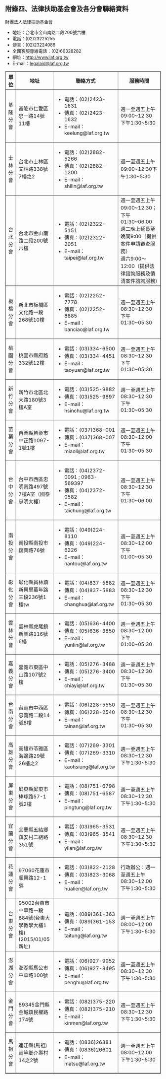 ## 附錄四、法律扶助基金會及各分會聯絡資料

財團法人法律扶助基金會

* 地址：台北市金山南路二段200號六樓
* 電話：(02)23225255
* 傳真：(02)23224088
* 全國客服專線電話：(02)66328282
* 網址：http://www.laf.org.tw
* E-mail：legalaid@laf.org.tw

<table border="1">
  <thead>
    <tr>
      <th>單位</th>
      <th>地址</th>
      <th>聯絡方式</th>
      <th>服務時間</th>
    </tr>
  </thead>
  <tbody>
    <tr>
      <td>基隆分會</td>
      <td>基隆市仁愛區忠一路14號11樓</td>
      <td>
        <ul>
          <li>電話：(02)2423-1631</li>
          <li>傳真：(02)2423-1632</li>
          <li>E-mail：keelung@laf.org.tw</li>
        </ul>
      </td>
      <td>週一至週五上午09:00~12:30 下午1:30~5:30</td>
    </tr>
    <tr>
      <td>士林分會</td>
      <td>台北市士林區文林路338號7樓之2</td>
      <td>
        <ul>
          <li>電話：(02)2882-5266</li>
          <li>傳真：(02)2882-1200</li>
          <li>E-mail：shilin@laf.org.tw</li>
        </ul>
      </td>
      <td>週一至週五上午09:00~12:30下午1:30~5:30</td>
    </tr>
    <tr>
      <td>台北分會</td>
      <td>台北市金山南路二段200號六樓</td>
      <td>
        <ul>
          <li>電話：(02)2322-5151</li>
          <li>傳真：(02)2322-2051</li>
          <li>E-mail：taipei@laf.org.tw</li>
        </ul>
      </td>
      <td>週一至週五上午09:00~12:30；下午01:30~06:00
        <br />週二晚上延長至晚間9:00（提供案件申請審查服務）
        <br />週六9:00～12:00（提供法律諮詢服務及債清案件諮詢服務）</td>
    </tr>
    <tr>
      <td>板橋分會</td>
      <td>新北市板橋區文化路一段268號10樓</td>
      <td>
        <ul>
          <li>電話：(02)2252-7778</li>
          <li>傳真：(02)2252-8885
          </li>
          <li>E-mail：banciao@laf.org.tw</li>
        </ul>
      </td>
      <td>週一至週五上午08:30~12:30 下午01:30~05:30</td>
    </tr>
    <tr>
      <td>桃園分會</td>
      <td>桃園市縣府路332號12樓
      </td>
      <td>
        <ul>
          <li>電話：(03)334-6500
          </li>
          <li>傳真：(03)334-4451
          </li>
          <li>E-mail：taoyuan@laf.org.tw</li>
        </ul>
      </td>
      <td>週一至週五上午08:30~12:30 下午01:30~05:30</td>
    </tr>
    <tr>
      <td>新竹分會</td>
      <td>新竹市北區北大路180號3樓A室
      </td>
      <td>
        <ul>
          <li>電話：(03)525-9882
          </li>
          <li>傳真：(03)525-9897
          </li>
          <li>E-mail：hsinchu@laf.org.tw</li>
        </ul>
      </td>
      <td>週一至週五上午08:30~12:30 下午01:30~05:30</td>
    </tr>
    <tr>
      <td>苗栗分會</td>
      <td>苗栗縣苗栗市中正路1097-1號1樓
      </td>
      <td>
        <ul>
          <li>電話：(037)368-001
          </li>
          <li>傳真：(037)368-007
          </li>
          <li>E-mail：miaoli@laf.org.tw</li>
        </ul>
      </td>
      <td>週一至週五上午08:30~12:00 下午01:30~05:30</td>
    </tr>
    <tr>
      <td>台中分會</td>
      <td>台中市西區忠明南路497號7樓A室（國泰忠明大樓）
      </td>
      <td>
        <ul>
          <li>電話：(04)2372-0091 ; 0963-569397
          </li>
          <li>傳真：(04)2372-0582
          </li>
          <li>E-mail：taichung@laf.org.tw</li>
        </ul>
      </td>
      <td>週一至週五上午08:30~12:30 下午01:30~06:00</td>
    </tr>
    <tr>
      <td>南投分會</td>
      <td>南投縣南投市復興路76號
      </td>
      <td>
        <ul>
          <li>電話：(049)224-8110
          </li>
          <li>傳真：(049)224-6226
          </li>
          <li>E-mail：nantou@laf.org.tw</li>
        </ul>
      </td>
      <td>週一至週五上午08:30~12:00 下午01:00~05:30</td>
    </tr>
    <tr>
      <td>彰化分會</td>
      <td>彰化縣員林鎮新興里萬年路三段236號1樓tw</li>
        </ul>
      </td>
      <td>
        <ul>
          <li>電話：(04)837-5882
          </li>
          <li>傳真：(04)837-5883
          </li>
          <li>E-mail：changhua@laf.org.tw</li>
        </ul>
      </td>
      <td>週一至週五上午08:30~12:30 下午01:30~05:30</td>
    </tr>
    <tr>
      <td>雲林分會</td>
      <td>雲林縣虎尾鎮新興路116號6樓
      </td>
      <td>
        <ul>
          <li>電話：(05)636-4400
          </li>
          <li>傳真：(05)636-3850
          </li>
          <li>E-mail：yunlin@laf.org.tw</li>
        </ul>
      </td>
      <td>週一至週五上午08:30~12:00 下午01:00~05:30 </td>
    </tr>
    <tr>
      <td>嘉義分會</td>
      <td>嘉義市東區中山路107號2樓
      </td>
      <td>
        <ul>
          <li>電話：(05)276-3488
          </li>
          <li>傳真：(05)276-3400
          </li>
          <li>E-mail：chiayi@laf.org.tw</li>
        </ul>
      </td>
      <td>週一至週五上午08:30~12:30 下午01:30~05:30</td>
    </tr>
    <tr>
      <td>台南分會</td>
      <td>台南市中西區忠義路二段14號8樓
      </td>
      <td>
        <ul>
          <li>電話：(06)228-5550
          </li>
          <li>傳真：(06)228-2540
          </li>
          <li>E-mail：tainan@laf.org.tw</li>
        </ul>
      </td>
      <td>週一至週五上午08:30~12:30 下午01:30~05:30</td>
    </tr>
    <tr>
      <td>高雄分會</td>
      <td>高雄市苓雅區海邊路29號26樓之2
      </td>
      <td>
        <ul>
          <li>電話：(07)269-3301
          </li>
          <li>傳真：(07)269-3310
          </li>
          <li>E-mail：kaohsiung@laf.org.tw</li>
        </ul>
      </td>
      <td>週一至週五上午08:30~12:30 下午1:30~5:30</td>
    </tr>
    <tr>
      <td>屏東分會</td>
      <td>屏東縣屏東市棒球路57-1號2樓
      </td>
      <td>
        <ul>
          <li>電話：(08)751-6798
          </li>
          <li>傳真：(08)751-6587
          </li>
          <li>E-mail：pingtung@laf.org.tw</li>
        </ul>
      </td>
      <td>週一至週五上午08:30~12:30 下午1:30~5:30</td>
    </tr>
    <tr>
      <td>宜蘭分會</td>
      <td>宜蘭縣五結鄉鎮安村二結路351號
      </td>
      <td>
        <ul>
          <li>電話：(03)965-3531
          </li>
          <li>傳真：(03)965-3541
          </li>
          <li>E-mail：yilan@laf.org.tw</li>
        </ul>
      </td>
      <td>週一至週五上午08:30~12:30 下午1:30~5:30</td>
    </tr>
    <tr>
      <td>花蓮分會</td>
      <td> 97060花蓮市順興路12-1號
      </td>
      <td>
        <ul>
          <li>電話：(03)822-2128
          </li>
          <li>傳真：(03)823-3068
          </li>
          <li>E-mail：hualien@laf.org.tw</li>
        </ul>
      </td>
      <td>行政辦公：週一至週五上午08:30~12:00 下午1:30~5:30</td>
    </tr>
    <tr>
      <td>台東分會</td>
      <td>95002台東市中華路一段684號(台東大學教學大樓1樓)(2015/01/05新址)
      </td>
      <td>
        <ul>
          <li>電話：(089)361-363
          </li>
          <li>傳真：(089)361-153
          </li>
          <li>E-mail：taitung@laf.org.tw</li>
        </ul>
      </td>
      <td>週一至週五上午08:00~12:00 下午1:30~5:30</td>
    </tr>
    <tr>
      <td>澎湖分會</td>
      <td>澎湖縣馬公市中華路100號
      </td>
      <td>
        <ul>
          <li>電話：(06)927-9952
          </li>
          <li>傳真：(06)927-8495
          </li>
          <li>E-mail：penghu@laf.org.tw</li>
        </ul>
      </td>
      <td>週一至週五上午08:30~12:30 下午1:30~5:30</td>
    </tr>
    <tr>
      <td>金門分會</td>
      <td>89345金門縣金城鎮民權路174號
      </td>
      <td>
        <ul>
          <li>電話：(082)375-220
          </li>
          <li>傳真：(082)375-210
          </li>
          <li>E-mail：kinmen@laf.org.tw</li>
        </ul>
      </td>
      <td>週一至週五上午08:30~12:30 下午1:30~5:30</td>
    </tr>
    <tr>
      <td>馬祖分會</td>
      <td>連江縣(馬祖)南竿鄉介壽村14之2號
      </td>
      <td>
        <ul>
          <li>電話：(0836)26881
          </li>
          <li>傳真：(0836)26601
          </li>
          <li>E-mail：matsu@laf.org.tw</li>
        </ul>
      </td>
      <td>週一至週五上午08:00~12:00 下午1:30~5:30</td>
    </tr>
  </tbody>
</table>






